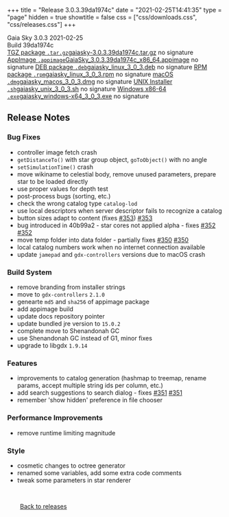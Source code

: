 +++
title = "Release 3.0.3.39da1974c"
date = "2021-02-25T14:41:35"
type = "page"
hidden = true
showtitle = false
css = ["css/downloads.css", "css/releases.css"]
+++

<div class="download-container">
<div id="download-title">
<i class="fa-solid fa-tag"></i>
Gaia Sky <span class="downloads-version">3.0.3</span> 
<time class="downloads-releasedate" datetime="2021-02-25T14:41:35" title="Published: 2021-02-25T14:41:35"><i class="fa-solid fa-calendar"></i> 2021-02-25</time>
<div class="downloads-build">Build 39da1974c</div></div>
<div class="download-section">
<a href="https://gaia.ari.uni-heidelberg.de/gaiasky/releases/3.0.3.39da1974c/gaiasky-3.0.3.39da1974c.tar.gz" class="download-button"><i class="fa-solid fa-file-zipper"></i> TGZ package <code>.tar.gz</code><span class="download-sub">gaiasky-3.0.3.39da1974c.tar.gz</span></a>
<span class="signature">no signature</span>
<a href="https://gaia.ari.uni-heidelberg.de/gaiasky/releases/3.0.3.39da1974c/GaiaSky_3.0.3.39da1974c_x86_64.appimage" class="download-button"><i class="fa-solid fa-box-archive"></i> AppImage <code>.appimage</code><span class="download-sub">GaiaSky_3.0.3.39da1974c_x86_64.appimage</span></a>
<span class="signature">no signature</span>
<a href="https://gaia.ari.uni-heidelberg.de/gaiasky/releases/3.0.3.39da1974c/gaiasky_linux_3_0_3.deb" class="download-button"><i class="fa-brands fa-debian"></i> DEB package <code>.deb</code><span class="download-sub">gaiasky_linux_3_0_3.deb</span></a>
<span class="signature">no signature</span>
<a href="https://gaia.ari.uni-heidelberg.de/gaiasky/releases/3.0.3.39da1974c/gaiasky_linux_3_0_3.rpm" class="download-button"><i class="fa-brands fa-fedora"></i> RPM package <code>.rpm</code><span class="download-sub">gaiasky_linux_3_0_3.rpm</span></a>
<span class="signature">no signature</span>
<a href="https://gaia.ari.uni-heidelberg.de/gaiasky/releases/3.0.3.39da1974c/gaiasky_macos_3_0_3.dmg" class="download-button"><i class="fa-brands fa-apple"></i> macOS <code>.dmg</code><span class="download-sub">gaiasky_macos_3_0_3.dmg</span></a>
<span class="signature">no signature</span>
<a href="https://gaia.ari.uni-heidelberg.de/gaiasky/releases/3.0.3.39da1974c/gaiasky_unix_3_0_3.sh" class="download-button"><i class="fa fa-terminal"></i> UNIX Installer <code>.sh</code><span class="download-sub">gaiasky_unix_3_0_3.sh</span></a>
<span class="signature">no signature</span>
<a href="https://gaia.ari.uni-heidelberg.de/gaiasky/releases/3.0.3.39da1974c/gaiasky_windows-x64_3_0_3.exe" class="download-button"><i class="fa-brands fa-windows"></i> Windows x86-64 <code>.exe</code><span class="download-sub">gaiasky_windows-x64_3_0_3.exe</span></a>
<span class="signature">no signature</span>
</div>
</div>

<section class="release-notes">

# Release Notes

### Bug Fixes
- controller image fetch crash 
- `getDistanceTo()` with star group object, `goToObject()` with no angle 
- `setSimulationTime()` crash 
- move wikiname to celestial body, remove unused parameters, prepare star to be loaded directly 
- use proper values for depth test 
- post-process bugs (sorting, etc.) 
- check the wrong catalog type `catalog-lod`
- use local descriptors when server descriptor fails to recognize a catalog 
- button sizes adapt to content (fixes [#353](https://gitlab.com/langurmonkey/gaiasky/issues/353)) [#353](https://gitlab.com/langurmonkey/gaiasky/issues/353) 
- bug introduced in 40b99a2 - star cores not applied alpha - fixes [#352](https://gitlab.com/langurmonkey/gaiasky/issues/352) [#352](https://gitlab.com/langurmonkey/gaiasky/issues/352) 
- move temp folder into data folder - partially fixes [#350](https://gitlab.com/langurmonkey/gaiasky/issues/350) [#350](https://gitlab.com/langurmonkey/gaiasky/issues/350) 
- local catalog numbers work when no internet connection available 
- update `jamepad` and `gdx-controllers` versions due to macOS crash 

### Build System
- remove branding from installer strings 
- move to `gdx-controllers` `2.1.0`
- genearte `md5` and `sha256` of appimage package 
- add appimage build 
- update docs repository pointer 
- update bundled jre version to `15.0.2`
- complete move to Shenandonah GC 
- use Shenandonah GC instead of G1, minor fixes 
- upgrade to libgdx `1.9.14`

### Features
- improvements to catalog generation (hashmap to treemap, rename params, accept multiple string ids per column, etc.) 
- add search suggestions to search dialog - fixes [#351](https://gitlab.com/langurmonkey/gaiasky/issues/351) [#351](https://gitlab.com/langurmonkey/gaiasky/issues/351) 
- remember 'show hidden' preference in file chooser 

### Performance Improvements
- remove runtime limiting magnitude 

### Style
- cosmetic changes to octree generator 
- renamed some variables, add some extra code comments 
- tweak some parameters in star renderer 
</section>


<p class="center-text" style="padding: 30px;">
<i class="fa-solid fa-circle-arrow-left"></i> <a href="/downloads/releases">Back to releases</a>
</p>
